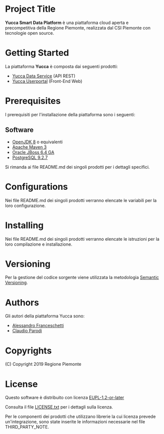 # Project Title
**Yucca Smart Data Platform** è una piattaforma cloud aperta e precompetitiva della Regione Piemonte, realizzata dal CSI Piemonte con tecnologie open source.
# Getting Started
La piattaforma **Yucca** è composta dai seguenti prodotti:
- [Yucca Data Service](https://github.com/yucca-sdp/yucca-dataservice) (API REST)
- [Yucca Userportal](https://github.com/yucca-sdp/yucca-userportal) (Front-End Web)
# Prerequisites
I prerequisiti per l'installazione della piattaforma sono i seguenti:
## Software
- [OpenJDK 8](https://openjdk.java.net/install/) o equivalenti
- [Apache Maven 3](https://maven.apache.org/download.cgi)
- [Oracle JBoss 6.4 GA](https://developers.redhat.com/products/eap/download)
- [PostgreSQL 9.2.7](https://www.postgresql.org/download/)

Si rimanda ai file README&#46;md dei singoli prodotti per i dettagli specifici.
# Configurations
Nei file README.md dei singoli prodotti verranno elencate le variabili per la loro configurazione.
# Installing
Nei file README.md dei singoli prodotti verranno elencate le istruzioni per la loro compilazione e installazione.
# Versioning
Per la gestione del codice sorgente viene utilizzata la metodologia [Semantic Versioning](https://semver.org/).
# Authors
Gli autori della piattaforma Yucca sono:
- [Alessandro Franceschetti](mailto:alessandro.franceschetti@csi.it)
- [Claudio Parodi](mailto:claudio.parodi@csi.it)
# Copyrights
(C) Copyright 2019 Regione Piemonte
# License
Questo software è distribuito con licenza [EUPL-1.2-or-later](https://joinup.ec.europa.eu/collection/eupl/eupl-text-11-12)

Consulta il file [LICENSE.txt](LICENSE.txt) per i dettagli sulla licenza.

Per le componenti dei prodotti che utilizzano librerie la cui licenza prevede un'integrazione, sono state inserite le informazioni necessarie nel file THIRD_PARTY_NOTE.
